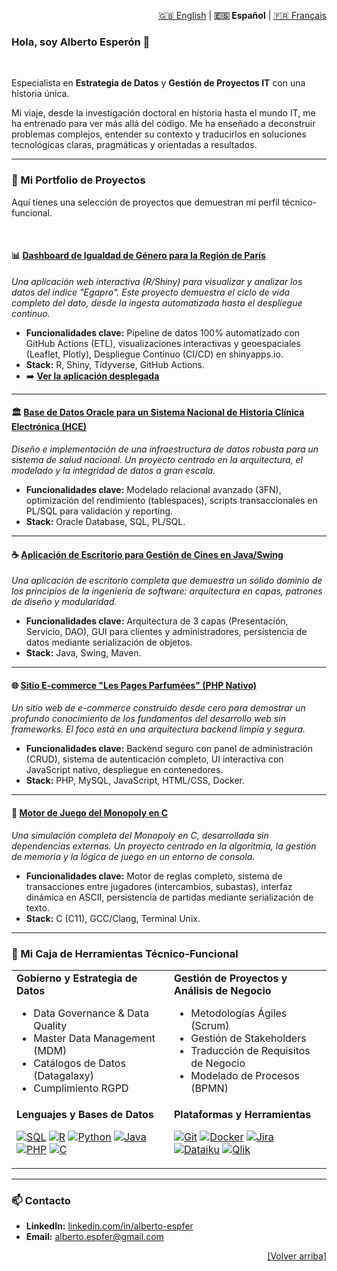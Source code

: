 <p align="right">
  <a href="README.md">🇬🇧 English</a> | 
  <strong>🇪🇸 Español</strong> | 
  <a href="README_fr.md">🇫🇷 Français</a>
</p>

### Hola, soy Alberto Esperón 👋

<br>

Especialista en **Estrategia de Datos** y **Gestión de Proyectos IT** con una historia única. 

Mi viaje, desde la investigación doctoral en historia hasta el mundo IT, me ha entrenado para ver más allá del código. Me ha enseñado a deconstruir problemas complejos, entender su contexto y traducirlos en soluciones tecnológicas claras, pragmáticas y orientadas a resultados.

---

### 🚀 Mi Portfolio de Proyectos

Aquí tienes una selección de proyectos que demuestran mi perfil técnico-funcional.

<br>

#### 📊 [Dashboard de Igualdad de Género para la Región de París](https://github.com/Alespfer/barometre-parite-idf)
*Una aplicación web interactiva (R/Shiny) para visualizar y analizar los datos del índice "Egapro". Este proyecto demuestra el ciclo de vida completo del dato, desde la ingesta automatizada hasta el despliegue continuo.*
*   **Funcionalidades clave:** Pipeline de datos 100% automatizado con GitHub Actions (ETL), visualizaciones interactivas y geoespaciales (Leaflet, Plotly), Despliegue Continuo (CI/CD) en shinyapps.io.
*   **Stack:** R, Shiny, Tidyverse, GitHub Actions.
*   ➡️ **[Ver la aplicación desplegada](https://alespfer.shinyapps.io/barometre-parite-idf/)**

---

#### 🏛️ [Base de Datos Oracle para un Sistema Nacional de Historia Clínica Electrónica (HCE)](https://github.com/Alespfer/DMI-Oracle-Database-Architecture-for-a-National-Health-Record-System)
*Diseño e implementación de una infraestructura de datos robusta para un sistema de salud nacional. Un proyecto centrado en la arquitectura, el modelado y la integridad de datos a gran escala.*
*   **Funcionalidades clave:** Modelado relacional avanzado (3FN), optimización del rendimiento (tablespaces), scripts transaccionales en PL/SQL para validación y reporting.
*   **Stack:** Oracle Database, SQL, PL/SQL.

---

#### ☕ [Aplicación de Escritorio para Gestión de Cines en Java/Swing](https://github.com/Alespfer/cinema-management-app)
*Una aplicación de escritorio completa que demuestra un sólido dominio de los principios de la ingeniería de software: arquitectura en capas, patrones de diseño y modularidad.*
*   **Funcionalidades clave:** Arquitectura de 3 capas (Presentación, Servicio, DAO), GUI para clientes y administradores, persistencia de datos mediante serialización de objetos.
*   **Stack:** Java, Swing, Maven.

---

#### 🌐 [Sitio E-commerce "Les Pages Parfumées" (PHP Nativo)](https://github.com/Alespfer/pages-parfumees-pise-2025)
*Un sitio web de e-commerce construido desde cero para demostrar un profundo conocimiento de los fundamentos del desarrollo web sin frameworks. El foco está en una arquitectura backend limpia y segura.*
*   **Funcionalidades clave:** Backend seguro con panel de administración (CRUD), sistema de autenticación completo, UI interactiva con JavaScript nativo, despliegue en contenedores.
*   **Stack:** PHP, MySQL, JavaScript, HTML/CSS, Docker.

---

#### 🎲 [Motor de Juego del Monopoly en C](https://github.com/Alespfer/monopoly-pise-2025)
*Una simulación completa del Monopoly en C, desarrollada sin dependencias externas. Un proyecto centrado en la algoritmia, la gestión de memoria y la lógica de juego en un entorno de consola.*
*   **Funcionalidades clave:** Motor de reglas completo, sistema de transacciones entre jugadores (intercambios, subastas), interfaz dinámica en ASCII, persistencia de partidas mediante serialización de texto.
*   **Stack:** C (C11), GCC/Clang, Terminal Unix.

---

### 🔧 Mi Caja de Herramientas Técnico-Funcional

<table>
  <tr>
    <td valign="top" width="50%">
      <strong>Gobierno y Estrategia de Datos</strong>
      <ul>
        <li>Data Governance & Data Quality</li>
        <li>Master Data Management (MDM)</li>
        <li>Catálogos de Datos (Datagalaxy)</li>
        <li>Cumplimiento RGPD</li>
      </ul>
    </td>
    <td valign="top" width="50%">
      <strong>Gestión de Proyectos y Análisis de Negocio</strong>
      <ul>
        <li>Metodologías Ágiles (Scrum)</li>
        <li>Gestión de Stakeholders</li>
        <li>Traducción de Requisitos de Negocio</li>
        <li>Modelado de Procesos (BPMN)</li>
      </ul>
    </td>
  </tr>
  <tr>
    <td valign="top" width="50%">
      <strong>Lenguajes y Bases de Datos</strong>
      <p align="left">
        <a href="#"><img alt="SQL" src="https://img.shields.io/badge/SQL-005C84?style=for-the-badge&logo=sql&logoColor=white"></a>
        <a href="#"><img alt="R" src="https://img.shields.io/badge/R-276DC3?style=for-the-badge&logo=r&logoColor=white"></a>
        <a href="#"><img alt="Python" src="https://img.shields.io/badge/Python-3776AB?style=for-the-badge&logo=python&logoColor=white"></a>
        <a href="#"><img alt="Java" src="https://img.shields.io/badge/Java-ED8B00?style=for-the-badge&logo=java&logoColor=white"></a>
        <a href="#"><img alt="PHP" src="https://img.shields.io/badge/PHP-777BB4?style=for-the-badge&logo=php&logoColor=white"></a>
        <a href="#"><img alt="C" src="https://img.shields.io/badge/C-A8B9CC?style=for-the-badge&logo=c&logoColor=white"></a>
      </p>
    </td>
    <td valign="top" width="50%">
      <strong>Plataformas y Herramientas</strong>
      <p align="left">
        <a href="#"><img alt="Git" src="https://img.shields.io/badge/Git-F05032?style=for-the-badge&logo=git&logoColor=white"></a>
        <a href="#"><img alt="Docker" src="https://img.shields.io/badge/Docker-2496ED?style=for-the-badge&logo=docker&logoColor=white"></a>
        <a href="#"><img alt="Jira" src="https://img.shields.io/badge/Jira-0052CC?style=for-the-badge&logo=jira&logoColor=white"></a>
        <a href="#"><img alt="Dataiku" src="https://img.shields.io/badge/Dataiku-2AB1AC?style=for-the-badge&logo=dataiku&logoColor=white"></a>
        <a href="#"><img alt="Qlik" src="https://img.shields.io/badge/Qlik-009848?style=for-the-badge&logo=qlik&logoColor=white"></a>
      </p>
    </td>
  </tr>
</table>

---

### 📫 Contacto

*   **LinkedIn:** [linkedin.com/in/alberto-espfer](https://www.linkedin.com/in/alberto-espfer)
*   **Email:** alberto.espfer@gmail.com

<p align="right"><a href="#top">[Volver arriba]</a></p>
</div>
